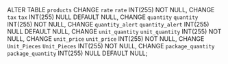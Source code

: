 ALTER TABLE `products` CHANGE `rate` `rate` INT(255) NOT NULL, CHANGE `tax` `tax` INT(255) NULL DEFAULT NULL, CHANGE `quantity` `quantity` INT(255) NOT NULL, CHANGE `quantity_alert` `quantity_alert` INT(255) NULL DEFAULT NULL, CHANGE `unit_quantity` `unit_quantity` INT(255) NOT NULL, CHANGE `unit_price` `unit_price` INT(255) NOT NULL, CHANGE `Unit_Pieces` `Unit_Pieces` INT(255) NOT NULL, CHANGE `package_quantity` `package_quantity` INT(255) NULL DEFAULT NULL;
